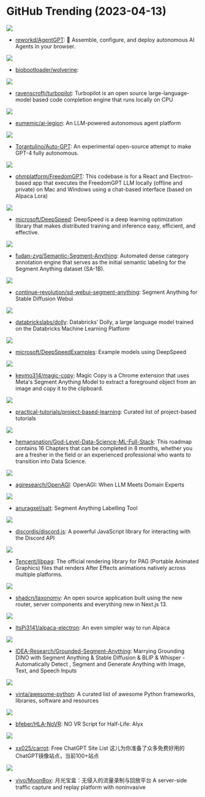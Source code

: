 # GitHub Trending (2023-04-13)

![](https://img.shields.io/badge/TypeScript-New%203-green?style=flat-square&logo=appveyor)
- [reworkd/AgentGPT](https://github.com/reworkd/AgentGPT): 🤖 Assemble, configure, and deploy autonomous AI Agents in your browser.

![](https://img.shields.io/badge/Python-New%201-green?style=flat-square&logo=appveyor)
- [biobootloader/wolverine](https://github.com/biobootloader/wolverine): 

![](https://img.shields.io/badge/Python-New%20745-green?style=flat-square&logo=appveyor)
- [ravenscroftj/turbopilot](https://github.com/ravenscroftj/turbopilot): Turbopilot is an open source large-language-model based code completion engine that runs locally on CPU

![](https://img.shields.io/badge/TypeScript-New%20125-green?style=flat-square&logo=appveyor)
- [eumemic/ai-legion](https://github.com/eumemic/ai-legion): An LLM-powered autonomous agent platform

![](https://img.shields.io/badge/Python-New%2012-green?style=flat-square&logo=appveyor)
- [Torantulino/Auto-GPT](https://github.com/Torantulino/Auto-GPT): An experimental open-source attempt to make GPT-4 fully autonomous.

![](https://img.shields.io/badge/TypeScript-New%20349-green?style=flat-square&logo=appveyor)
- [ohmplatform/FreedomGPT](https://github.com/ohmplatform/FreedomGPT): This codebase is for a React and Electron-based app that executes the FreedomGPT LLM locally (offline and private) on Mac and Windows using a chat-based interface (based on Alpaca Lora)

![](https://img.shields.io/badge/Python-New%203-green?style=flat-square&logo=appveyor)
- [microsoft/DeepSpeed](https://github.com/microsoft/DeepSpeed): DeepSpeed is a deep learning optimization library that makes distributed training and inference easy, efficient, and effective.

![](https://img.shields.io/badge/Python-New%2066-green?style=flat-square&logo=appveyor)
- [fudan-zvg/Semantic-Segment-Anything](https://github.com/fudan-zvg/Semantic-Segment-Anything): Automated dense category annotation engine that serves as the initial semantic labeling for the Segment Anything dataset (SA-1B).

![](https://img.shields.io/badge/Python-New%2093-green?style=flat-square&logo=appveyor)
- [continue-revolution/sd-webui-segment-anything](https://github.com/continue-revolution/sd-webui-segment-anything): Segment Anything for Stable Diffusion Webui

![](https://img.shields.io/badge/Python-New%201-green?style=flat-square&logo=appveyor)
- [databrickslabs/dolly](https://github.com/databrickslabs/dolly): Databricks’ Dolly, a large language model trained on the Databricks Machine Learning Platform

![](https://img.shields.io/badge/Python-New%20725-green?style=flat-square&logo=appveyor)
- [microsoft/DeepSpeedExamples](https://github.com/microsoft/DeepSpeedExamples): Example models using DeepSpeed

![](https://img.shields.io/badge/TypeScript-New%20334-green?style=flat-square&logo=appveyor)
- [kevmo314/magic-copy](https://github.com/kevmo314/magic-copy): Magic Copy is a Chrome extension that uses Meta's Segment Anything Model to extract a foreground object from an image and copy it to the clipboard.

![](https://img.shields.io/badge/none-New%20328-green?style=flat-square&logo=appveyor)
- [practical-tutorials/project-based-learning](https://github.com/practical-tutorials/project-based-learning): Curated list of project-based tutorials

![](https://img.shields.io/badge/Jupyter%20Notebook-New%20344-green?style=flat-square&logo=appveyor)
- [hemansnation/God-Level-Data-Science-ML-Full-Stack](https://github.com/hemansnation/God-Level-Data-Science-ML-Full-Stack): This roadmap contains 16 Chapters that can be completed in 8 months, whether you are a fresher in the field or an experienced professional who wants to transition into Data Science.

![](https://img.shields.io/badge/Jupyter%20Notebook-New%20240-green?style=flat-square&logo=appveyor)
- [agiresearch/OpenAGI](https://github.com/agiresearch/OpenAGI): OpenAGI: When LLM Meets Domain Experts

![](https://img.shields.io/badge/Python-New%20241-green?style=flat-square&logo=appveyor)
- [anuragxel/salt](https://github.com/anuragxel/salt): Segment Anything Labelling Tool

![](https://img.shields.io/badge/TypeScript-New%20209-green?style=flat-square&logo=appveyor)
- [discordjs/discord.js](https://github.com/discordjs/discord.js): A powerful JavaScript library for interacting with the Discord API

![](https://img.shields.io/badge/C%2B%2B-New%2049-green?style=flat-square&logo=appveyor)
- [Tencent/libpag](https://github.com/Tencent/libpag): The official rendering library for PAG (Portable Animated Graphics) files that renders After Effects animations natively across multiple platforms.

![](https://img.shields.io/badge/TypeScript-New%20770-green?style=flat-square&logo=appveyor)
- [shadcn/taxonomy](https://github.com/shadcn/taxonomy): An open source application built using the new router, server components and everything new in Next.js 13.

![](https://img.shields.io/badge/JavaScript-New%2078-green?style=flat-square&logo=appveyor)
- [ItsPi3141/alpaca-electron](https://github.com/ItsPi3141/alpaca-electron): An even simpler way to run Alpaca

![](https://img.shields.io/badge/Jupyter%20Notebook-New%20573-green?style=flat-square&logo=appveyor)
- [IDEA-Research/Grounded-Segment-Anything](https://github.com/IDEA-Research/Grounded-Segment-Anything): Marrying Grounding DINO with Segment Anything & Stable Diffusion & BLIP & Whisper - Automatically Detect , Segment and Generate Anything with Image, Text, and Speech Inputs

![](https://img.shields.io/badge/Python-New%20293-green?style=flat-square&logo=appveyor)
- [vinta/awesome-python](https://github.com/vinta/awesome-python): A curated list of awesome Python frameworks, libraries, software and resources

![](https://img.shields.io/badge/Lua-New%2081-green?style=flat-square&logo=appveyor)
- [bfeber/HLA-NoVR](https://github.com/bfeber/HLA-NoVR): NO VR Script for Half-Life: Alyx

![](https://img.shields.io/badge/none-New%20185-green?style=flat-square&logo=appveyor)
- [xx025/carrot](https://github.com/xx025/carrot): Free ChatGPT Site List 这儿为你准备了众多免费好用的ChatGPT镜像站点，当前100+站点

![](https://img.shields.io/badge/Java-New%2016-green?style=flat-square&logo=appveyor)
- [vivo/MoonBox](https://github.com/vivo/MoonBox): 月光宝盒：无侵入的流量录制与回放平台 A server-side traffic capture and replay platform with noninvasive

